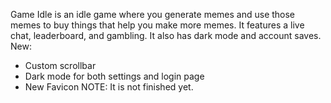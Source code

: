 Game Idle is an idle game where you generate memes and use those memes to buy things that help you make more memes.
It features a live chat, leaderboard, and gambling.
It also has dark mode and account saves.
New:
- Custom scrollbar
- Dark mode for both settings and login page
- New Favicon
NOTE: It is not finished yet.